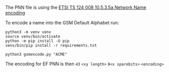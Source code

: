 The PNN file is using the [ETSI TS 124 008 10.5.3.5a Network Name encoding](https://www.etsi.org/deliver/etsi_ts/124000_124099/124008/13.07.00_60/ts_124008v130700p.pdf)

To encode a name into the GSM Default Alphabet run:

~~~shell
python3 -m venv venv
source venv/bin/activate
python -m pip install -U pip
venv/bin/pip install -r requirements.txt
~~~

~~~shell
python3 gsmencode.py "ACME"
~~~

The encoding for EF PNN is then `43` `<xy length>` `8<x sparebits>` `<encoding>`
